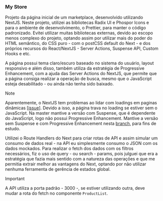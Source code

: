 ### My Store

Projeto da página inicial de um marketplace, desenvolvido utilizando NextJS. Neste projeto, utilizei as bibliotecas Radix UI e Phospor Icons e para o ambiente de desenvolvimento, o Prettier, para manter o código padronizado. Evitei utilizar muitas bibliotecas externas, devido ao escopo menos complexo do projeto, optando assim por utilizar mais do poder do HTML semântico, do CSS puro - com o postCSS default do Next - e dos próprios recursos do React/NextJS - Server Actions, Suspense API, Custom Hooks e etc.

A página possui tema claro/escuro baseado no sistema do usuário, layout responsivo e além disso, também utiliza da estratégia de Progressive Enhancement, com a ajuda das Server Actions do NextJS, que permite que a página consiga realizar a operação de busca, mesmo que o JavaScript esteja desabilitado - ou ainda não tenha sido baixado.

> [!NOTE]
> Aparentemente, o NextJS tem problemas ao lidar com loadings em paginas dinâmicas [[issue](https://github.com/vercel/next.js/issues/50150)]. Devido a isso, a página trava no loading se estiver sem o JavaScript. Na master mantive a versão com Suspense, que é dependente do JavaScript, logo não possui Progressive Enhancement. Mantive a versão sem Suspense e com Progressive Enhancement nesta [branch](https://github.com/rayrisson/my-store/tree/bug/dynamic-page-with-suspense), para fins de estudo. 

Utilizei o Route Handlers do Next para criar rotas de API e assim simular um consumo de dados real - na API eu simplesmente consumo o JSON com os dados mockados. Para realizar o fetch dos dados com os filtros necessários, fiz o uso de query - ou search - params, pois julguei que era a estratégia que fazia mais sentido com a natureza das operações e que me permitia extrair melhor as vantagens do Next, optando por não utilizar nenhuma ferramenta de gerência de estados global.

> [!IMPORTANT]
> A API utiliza a porta padrão - 3000 -, se estiver utilizando outra, deve mudar a rota do fetch no componente `ProductList`.
